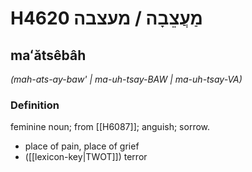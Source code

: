 # H4620 מַעֲצֵבָה / מעצבה

## maʻătsêbâh

_(mah-ats-ay-baw' | ma-uh-tsay-BAW | ma-uh-tsay-VA)_

### Definition

feminine noun; from [[H6087]]; anguish; sorrow.

- place of pain, place of grief
- ([[lexicon-key|TWOT]]) terror
